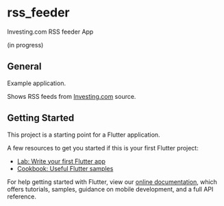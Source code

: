# rss_feeder

Investing.com RSS feeder App

(in progress)

## General

Example application.

Shows RSS feeds from [Investing.com](https://ru.investing.com/webmaster-tools/rss) source.



## Getting Started

This project is a starting point for a Flutter application.

A few resources to get you started if this is your first Flutter project:

- [Lab: Write your first Flutter app](https://flutter.dev/docs/get-started/codelab)
- [Cookbook: Useful Flutter samples](https://flutter.dev/docs/cookbook)

For help getting started with Flutter, view our
[online documentation](https://flutter.dev/docs), which offers tutorials,
samples, guidance on mobile development, and a full API reference.
